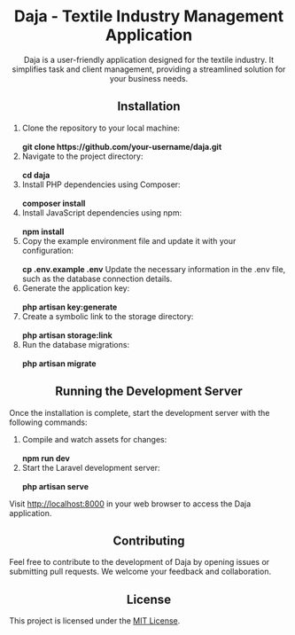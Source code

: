 <h1 align="center">Daja - Textile Industry Management Application</h1>

<p align="center">
  Daja is a user-friendly application designed for the textile industry. It simplifies task and client management, providing a streamlined solution for your business needs.
</p>

<h2 align="center">Installation</h2>

<ol>
  <li>Clone the repository to your local machine:</li>
  <br>
  <strong>git clone https://github.com/your-username/daja.git</strong>
  <li>Navigate to the project directory:</li>
  <br>
  <strong>cd daja</strong>
  <li>Install PHP dependencies using Composer:</li>
 <br>
 <strong> composer install</strong>
  <li>Install JavaScript dependencies using npm:</li>
  <br>
  <strong>npm install</strong>
  <li>Copy the example environment file and update it with your configuration:</li>
  <br>
  <strong>cp .env.example .env</strong>
  Update the necessary information in the .env file, such as the database connection details.

  <li>Generate the application key:</li>
  <br>
  <strong>php artisan key:generate</strong>
  <li>Create a symbolic link to the storage directory:</li>
 <br>
 <strong> php artisan storage:link</strong>
  <li>Run the database migrations:</li>
  <br>
  <strong>php artisan migrate</strong>
</ol>
<h2 align="center">Running the Development Server</h2>
<p>Once the installation is complete, start the development server with the following commands:</p>
<ol>
  <li>Compile and watch assets for changes:</li>
  <br>
  <strong>npm run dev</strong>
  <li>Start the Laravel development server:</li>
 <br>
 <strong> php artisan serve</strong>
</ol>
<p>Visit <a href="http://localhost:8000">http://localhost:8000</a> in your web browser to access the Daja application.</p>
<h2 align="center">Contributing</h2>
<p>Feel free to contribute to the development of Daja by opening issues or submitting pull requests. We welcome your feedback and collaboration.</p>
<h2 align="center">License</h2>
<p>This project is licensed under the <a href="LICENSE">MIT License</a>.</p>
